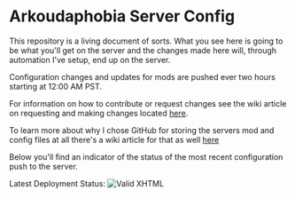 # Arkoudaphobia Server Config
This repository is a living document of sorts.  What you see here is going to be what you'll get on the server and the changes made here will, through automation I've setup, end up on the server.

Configuration changes and updates for mods are pushed ever two hours starting at 12:00 AM PST.  

For information on how to contribute or request changes see the wiki article on requesting and making changes located [here](https://github.com/Arkoudaphobia/ArkoudaphobiaConfig/wiki/Requesting-and-making-changes).

To learn more about why I chose GitHub for storing the servers mod and config files at all there's a wiki article for that as well [here](https://github.com/Arkoudaphobia/ArkoudaphobiaConfig/wiki/Why-GitHub)

Below you'll find an indicator of the status of the most recent configuration push to the server.

Latest Deployment Status: ![Valid XHTML](https://utmo.visualstudio.com/_apis/public/build/definitions/972e80ea-cbd8-4fcc-b9c0-1169eb05e925/27/badge)